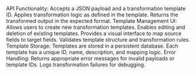 API Functionality:
Accepts a JSON payload and a transformation template ID.
Applies transformation logic as defined in the template.
Returns the transformed output in the expected format.
Template Management UI:
Allows users to create new transformation templates.
Enables editing and deletion of existing templates.
Provides a visual interface to map source fields to target fields.
Validates template structure and transformation rules.
Template Storage:
Templates are stored in a persistent database.
Each template has a unique ID, name, description, and mapping logic.
Error Handling:
Returns appropriate error messages for invalid payloads or template IDs.
Logs transformation failures for debugging.
